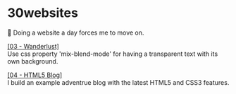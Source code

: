 # 30websites
🚀 Doing a website a day forces me to move on.

<a href="https://chinyi3005.github.io/30websites/03-wanderlust-font/" target="_blank">[03 - Wanderlust]</a>   
Use css property 'mix-blend-mode' for having a transparent text with its own background.

<a href="https://chinyi3005.github.io/30websites/04-html5blog/" target="_blank">[04 - HTML5 Blog]</a>  
I build an example adventrue blog with the latest HTML5 and CSS3 features.
